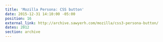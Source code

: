 ```yaml
---
title: 'Mozilla Persona: CSS button'
date: 2015-12-31 14:10:00 -05:00
position: 16
external_link: http://archive.sawyerh.com/mozilla/css3-persona-button/
dates: 2012
section: archive
---
```


